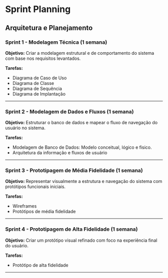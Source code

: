 # Sprint Planning

##  Arquitetura e Planejamento

### Sprint 1 - Modelagem Técnica (1 semana)

**Objetivo:** Criar a modelagem estrutural e de comportamento do sistema com base nos requisitos levantados.

**Tarefas:**
- Diagrama de Caso de Uso  
- Diagrama de Classe  
- Diagrama de Sequência  
- Diagrama de Implantação 

---

### Sprint 2 - Modelagem de Dados e Fluxos (1 semana)

**Objetivo:** Estruturar o banco de dados e mapear o fluxo de navegação do usuário no sistema.

**Tarefas:**
- Modelagem de Banco de Dados: Modelo conceitual, lógico e fisico.
- Arquitetura da informação e fluxos de usuário  

---

### Sprint 3 - Prototipagem de Média Fidelidade (1 semana)

**Objetivo:** Representar visualmente a estrutura e navegação do sistema com protótipos funcionais iniciais.

**Tarefas:**
- Wireframes  
- Protótipos de média fidelidade  

---

### Sprint 4 - Prototipagem de Alta Fidelidade (1 semana)

**Objetivo:** Criar um protótipo visual refinado com foco na experiência final do usuário.

**Tarefas:**
- Protótipo de alta fidelidade  

---

